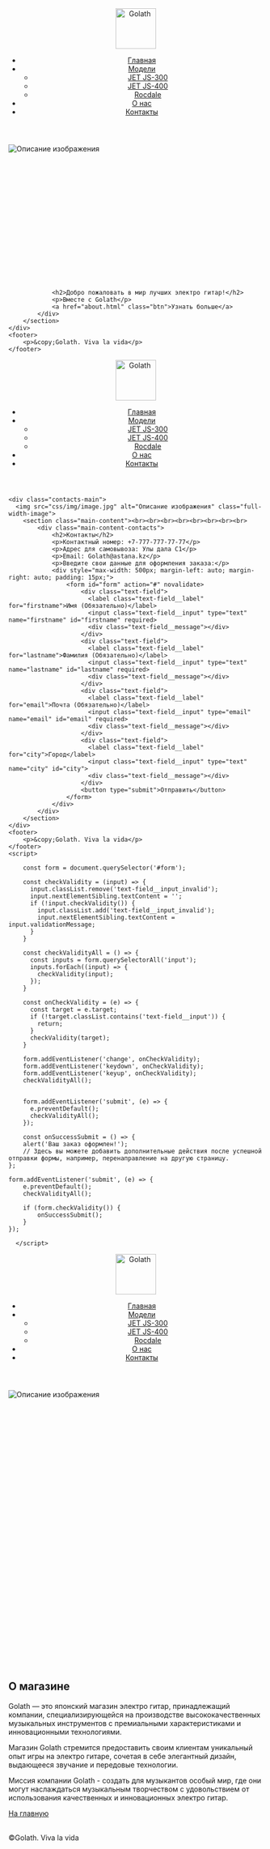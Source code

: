 <!DOCTYPE html>
<html lang="en">
<head>
    <link rel="shortcut icon" href="css/img/Golath.png" type="image/png">
    <meta charset="UTF-8">
    <meta name="viewport" content="width=device-width, initial-scale=1.0">
    <link rel="stylesheet" href="css/style.css">
    <title>Golath</title>
    <script src="script.js"></script>
</head>
<body>
    <header>
        <a href="index.html">
            <img src="css/img/Golath.png" width="80" height="80" alt="Golath" class="small-logo">
        </a>
        <nav>
            <ul>
                <li><a href="index.html">Главная</a></li>
                <li class="models"><a href="#">Модели</a>
                    <ul class="model-menu">
                        <li><a href="models/JET-JS-300.html">JET JS-300</a></li>
                        <li><a href="models/JET-JS-400.html">JET JS-400</a></li>
                        <li><a href="models/rockdale.html">Rocdale</a></li>
                    </ul>
                </li>
                <li><a href="about.html">О нас</a></li>
                <li><a href="contacts.html">Контакты</a></li>
            </ul>
        </nav>
    </header>
    <div class="container-main">
        <img src="css/img/image.jpg" alt="Описание изображения" class="full-width-image">
        <section class="main-content">
            <div class="main-content-index"><br><br><br><br><br><br><br><br><br><br><br><br><br><br><br>
    
                <h2>Добро пожаловать в мир лучших электро гитар!</h2>
                <p>Вместе с Golath</p>
                <a href="about.html" class="btn">Узнать больше</a>
            </div>
        </section>
    </div>
    <footer>
        <p>&copy;Golath. Viva la vida</p>
    </footer>
</body>
</html>

<!DOCTYPE html>
<html lang="en">
<head>
  <link rel="shortcut icon" href="css/img/Golath.png" type="image/png">
    <meta charset="UTF-8">
    <meta name="viewport" content="width=device-width, initial-scale=1.0">
    <link rel="stylesheet" href="css/style.css">
    <title>Контакты - Golath</title>
</head>
<body>
    <header>
        <a href="index.html">
          <img src="css/img/Golath.png" width="80" height="80" alt="Golath" class="small-logo">
        </a>
        <nav>
            <ul>
                <li><a href="index.html">Главная</a></li>
                <li class="models"><a href="#">Модели</a>
                  <ul class="model-menu">
                    <li><a href="models/JET-JS-300.html">JET JS-300</a></li>
                        <li><a href="models/JET-JS-400.html">JET JS-400</a></li>
                        <li><a href="models/rockdale.html">Rocdale</a></li>
                </ul>   
                </li>
                <li><a href="about.html">О нас</a></li>
                <li><a href="contacts.html">Контакты</a></li> 
            </ul>
        </nav>
    </header>
    
    <div class="contacts-main">
      <img src="css/img/image.jpg" alt="Описание изображения" class="full-width-image">
        <section class="main-content"><br><br><br><br><br><br><br><br>
            <div class="main-content-contacts">
                <h2>Контакты</h2>
                <p>Контактный номер: +7-777-777-77-77</p>
                <p>Адрес для самовывоза: Улы дала С1</p>
                <p>Email: Golath@astana.kz</p>
                <p>Введите свои данные для оформления заказа:</p>
                <div style="max-width: 500px; margin-left: auto; margin-right: auto; padding: 15px;">
                    <form id="form" action="#" novalidate>
                        <div class="text-field">
                          <label class="text-field__label" for="firstname">Имя (Обязательно)</label>
                          <input class="text-field__input" type="text" name="firstname" id="firstname" required>
                          <div class="text-field__message"></div>
                        </div>
                        <div class="text-field">
                          <label class="text-field__label" for="lastname">Фамилия (Обязательно)</label>
                          <input class="text-field__input" type="text" name="lastname" id="lastname" required>
                          <div class="text-field__message"></div>
                        </div>
                        <div class="text-field">
                          <label class="text-field__label" for="email">Почта (Обязательно)</label>
                          <input class="text-field__input" type="email" name="email" id="email" required>
                          <div class="text-field__message"></div>
                        </div>
                        <div class="text-field">
                          <label class="text-field__label" for="city">Город</label>
                          <input class="text-field__input" type="text" name="city" id="city">
                          <div class="text-field__message"></div>
                        </div>
                        <button type="submit">Отправить</button>
                    </form>
                </div>
            </div>
        </section>
    </div>
    <footer>
        <p>&copy;Golath. Viva la vida</p>
    </footer>
    <script>

        const form = document.querySelector('#form');
    
        const checkValidity = (input) => {
          input.classList.remove('text-field__input_invalid');
          input.nextElementSibling.textContent = '';
          if (!input.checkValidity()) {
            input.classList.add('text-field__input_invalid');
            input.nextElementSibling.textContent = input.validationMessage;
          }
        }
    
        const checkValidityAll = () => {
          const inputs = form.querySelectorAll('input');
          inputs.forEach((input) => {
            checkValidity(input);
          });
        }
    
        const onCheckValidity = (e) => {
          const target = e.target;
          if (!target.classList.contains('text-field__input')) {
            return;
          }
          checkValidity(target);
        }
    
        form.addEventListener('change', onCheckValidity);
        form.addEventListener('keydown', onCheckValidity);
        form.addEventListener('keyup', onCheckValidity);
        checkValidityAll();
    
    
        form.addEventListener('submit', (e) => {
          e.preventDefault();
          checkValidityAll();
        });

        const onSuccessSubmit = () => {
        alert('Ваш заказ оформлен!');
        // Здесь вы можете добавить дополнительные действия после успешной отправки формы, например, перенаправление на другую страницу.
    };

    form.addEventListener('submit', (e) => {
        e.preventDefault();
        checkValidityAll();

        if (form.checkValidity()) {
            onSuccessSubmit();
        }
    });
    
      </script>
</body>
</html>


<!DOCTYPE html>
<html lang="en">
<head>
    <link rel="shortcut icon" href="css/img/Golath.png" type="image/png">
    <meta charset="UTF-8">
    <meta name="viewport" content="width=device-width, initial-scale=1.0">
    <link rel="stylesheet" href="css/style.css">
    <title>Golath</title>
    <script src="script.js"></script>
</head>
<body>
    <header>
        <a href="index.html">
            <img src="css/img/Golath.png" width="80" height="80" alt="Golath" class="small-logo">
        </a>
        <nav>
            <ul>
                <li><a href="index.html">Главная</a></li>
                <li class="models"><a href="#">Модели</a>
                    <ul class="model-menu">
                        <li><a href="models/JET-JS-300.html">JET JS-300</a></li>
                        <li><a href="models/JET-JS-400.html">JET JS-400</a></li>
                        <li><a href="models/rockdale.html">Rocdale</a></li>
                    </ul>
                </li>
                <li><a href="C:\Users\WWW\OneDrive\Рабочий стол\lexus\about.html">О нас</a></li>
                <li><a href="contacts.html">Контакты</a></li>
            </ul>
        </nav>
    </header>
    <div class="container-main">
        <img src="css/img/image (1).jpg" alt="Описание изображения" class="full-width-image">
        <section class="main-content"><br><br><br><br><br><br><br><br><br><br><br><br><br><br><br><br><br><br><br><br><br><br><br><br><br><br><br><br><br><br>
            <div class="main-content-background"><br>
                <h2>О магазине</h2>
                <p>Golath — это японский магазин электро гитар, принадлежащий компании, специализирующейся на производстве высококачественных музыкальных инструментов с премиальными характеристиками и инновационными технологиями.</p>
                <p>Магазин Golath стремится предоставить своим клиентам уникальный опыт игры на электро гитаре, сочетая в себе элегантный дизайн, выдающееся звучание и передовые технологии.</p>
                <p>Миссия компании Golath - создать для музыкантов особый мир, где они могут наслаждаться музыкальным творчеством с удовольствием от использования качественных и инновационных электро гитар.</p>
                <a href="index.html" class="btn">На главную</a>
                <br>
                <br>
            </div>
        </section>
    </div>
    <footer>
        <p>&copy;Golath. Viva la vida</p>
    </footer>
</body>
</html>





